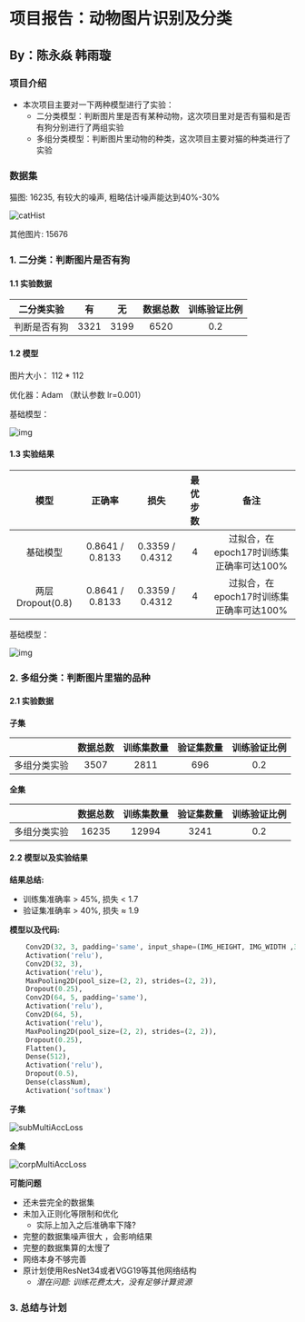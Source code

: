 # 项目报告：动物图片识别及分类

## By：陈永焱 韩雨璇

### 项目介绍

+ 本次项目主要对一下两种模型进行了实验：
  + 二分类模型：判断图片里是否有某种动物，这次项目里对是否有猫和是否有狗分别进行了两组实验
  + 多组分类模型：判断图片里动物的种类，这次项目主要对猫的种类进行了实验

### 数据集
猫图: 16235, 有较大的噪声, 粗略估计噪声能达到40%-30%

![catHist](.\multiclass\cat_dataset.png)

其他图片: 15676

### 1. 二分类：判断图片是否有狗
#### 1.1 实验数据

|二分类实验|有|无|数据总数|训练验证比例|
|:--:|:--:|:--:|:--:|:--:|
|判断是否有狗|3321|3199|6520|0.2|

#### 1.2 模型

图片大小： 112 * 112

优化器：Adam （默认参数 lr=0.001）

基础模型：

![img](./binary/binary_model.png)

#### 1.3 实验结果

|模型|正确率|损失|最优步数|备注|
|:--:|:--:|:--:|:--:|:--:|
|基础模型|0.8641 / 0.8133|0.3359 / 0.4312|4|过拟合，在epoch17时训练集正确率可达100%|
|两层Dropout(0.8)|0.8641 / 0.8133|0.3359 / 0.4312|4|过拟合，在epoch17时训练集正确率可达100%|

基础模型：

![img](./binary/no_dropout.png)

### 2. 多组分类：判断图片里猫的品种
#### 2.1 实验数据

__子集__

|    |数据总数|训练集数量|验证集数量|训练验证比例|
|:--------:|:--:|:--:|:--:|:--:|
|多组分类实验|3507|2811|696|0.2|

__全集__

|    |数据总数|训练集数量|验证集数量|训练验证比例|
|:--------:|:--:|:--:|:--:|:--:|
|多组分类实验|16235|12994|3241|0.2|

#### 2.2 模型以及实验结果

__结果总结:__

+ 训练集准确率 > 45%, 损失 < 1.7
+ 验证集准确率 > 40%, 损失 ≈ 1.9

__模型以及代码:__
```python
    Conv2D(32, 3, padding='same', input_shape=(IMG_HEIGHT, IMG_WIDTH ,3)),
    Activation('relu'),
    Conv2D(32, 3),
    Activation('relu'),
    MaxPooling2D(pool_size=(2, 2), strides=(2, 2)),
    Dropout(0.25),
    Conv2D(64, 5, padding='same'),
    Activation('relu'),
    Conv2D(64, 5),
    Activation('relu'),
    MaxPooling2D(pool_size=(2, 2), strides=(2, 2)),
    Dropout(0.25),
    Flatten(),
    Dense(512),
    Activation('relu'),
    Dropout(0.5),
    Dense(classNum),
    Activation('softmax')
```

__子集__

![subMultiAccLoss](.\multiclass\150_3355kernal.png)

__全集__

![corpMultiAccLoss](.\multiclass\f_3355_90.png)

__可能问题__
+ 还未尝完全的数据集
+ 未加入正则化等限制和优化
  + 实际上加入之后准确率下降?
+ 完整的数据集噪声很大 ，会影响结果
+ 完整的数据集算的太慢了
+ 网络本身不够完善
+ 原计划使用ResNet34或者VGG19等其他网络结构
  + _潜在问题: 训练花费太大，没有足够计算资源_
  

### 3. 总结与计划
